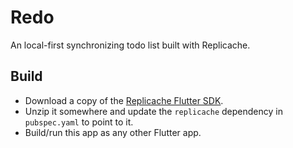 # Redo

An local-first synchronizing todo list built with Replicache.

## Build

- Download a copy of the [Replicache Flutter SDK](https://github.com/aboodman/replicache/releases).
- Unzip it somewhere and update the `replicache` dependency in `pubspec.yaml` to point to it.
- Build/run this app as any other Flutter app.
